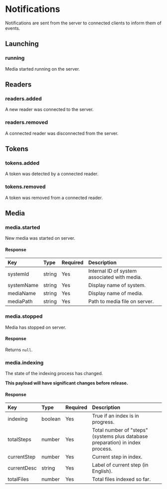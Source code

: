 # Notifications

Notifications are sent from the server to connected clients to inform them of events.

## Launching

### running

Media started running on the server.

## Readers

### readers.added

A new reader was connected to the server.

### readers.removed

A connected reader was disconnected from the server.

## Tokens

### tokens.added

A token was detected by a connected reader.

### tokens.removed

A token was removed from a connected reader.

## Media

### media.started

New media was started on server.

#### Response

| Key        | Type   | Required | Description                                  |
| :--------- | :----- | :------- | :------------------------------------------- |
| systemId   | string | Yes      | Internal ID of system associated with media. |
| systemName | string | Yes      | Display name of system.                      |
| mediaName  | string | Yes      | Display name of media.                       |
| mediaPath  | string | Yes      | Path to media file on server.                |

### media.stopped

Media has stopped on server.

#### Response

Returns `null`.

### media.indexing

The state of the indexing process has changed.

**This payload will have significant changes before release.**

#### Response

| Key         | Type    | Required | Description                                                                   |
| :---------- | :------ | :------- | :---------------------------------------------------------------------------- |
| indexing    | boolean | Yes      | True if an index is in progress.                                              |
| totalSteps  | number  | Yes      | Total number of "steps" (systems plus database preparation) in index process. |
| currentStep | number  | Yes      | Current step in index.                                                        |
| currentDesc | string  | Yes      | Label of current step (in English).                                           |
| totalFiles  | number  | Yes      | Total files indexed so far.                                                   |